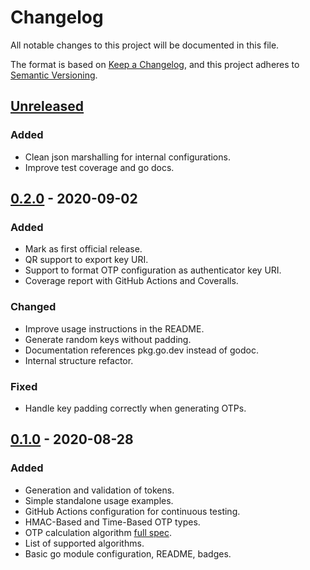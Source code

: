 # Changelog
All notable changes to this project will be documented in this file.

The format is based on [Keep a Changelog](https://keepachangelog.com/en/1.0.0/),
and this project adheres to [Semantic Versioning](https://semver.org/spec/v2.0.0.html).

## [Unreleased]
### Added
- Clean json marshalling for internal configurations.
- Improve test coverage and go docs.

## [0.2.0] - 2020-09-02
### Added
- Mark as first official release.
- QR support to export key URI.
- Support to format OTP configuration as authenticator key URI.
- Coverage report with GitHub Actions and Coveralls. 

### Changed
- Improve usage instructions in the README.
- Generate random keys without padding.
- Documentation references pkg.go.dev instead of godoc.
- Internal structure refactor.

### Fixed
- Handle key padding correctly when generating OTPs.

## [0.1.0] - 2020-08-28
### Added
- Generation and validation of tokens.
- Simple standalone usage examples.
- GitHub Actions configuration for continuous testing.
- HMAC-Based and Time-Based OTP types.
- OTP calculation algorithm [full spec](https://tools.ietf.org/html/rfc4226#section-5).
- List of supported algorithms.
- Basic go module configuration, README, badges.

[Unreleased]: https://github.com/jltorresm/otpgo/compare/v0.2.0...HEAD
[0.2.0]: https://github.com/jltorresm/otpgo/compare/v0.1.0...v0.2.0
[0.1.0]: https://github.com/jltorresm/otpgo/compare/5130d24...v0.1.0